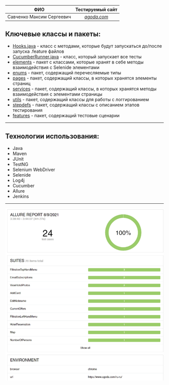 ##
| ФИО | Тестируемый сайт
|:----:|:----:
| Савченко Максим Сергеевич | [*agoda.com*](https://www.agoda.com/) |

## **Ключевые классы и пакеты:**
* [Hooks.java](final/src/test/java/hooks/Hooks.java) - класс с методами, которые будут запускаться до/после запуска .feature файлов
* [CucumberRunner.java](final/src/test/java/runner/CucumberRunner.java) - класс, который запускает все тесты
* [elements](https://bitbucket.org/SavMax12/final/src/master/final/src/main/java/elements/) - пакет с классами, которые хранят в себе методы взаимодействия с Selenide элементами
* [enums](https://bitbucket.org/SavMax12/final/src/master/final/src/main/java/enums/) - пакет, содержащий перечесляемые типы
* [pages](https://bitbucket.org/SavMax12/final/src/master/final/src/main/java/pages/) - пакет, содержащий классы, в которых хранятся элементы страниц
* [services](https://bitbucket.org/SavMax12/final/src/master/final/src/main/java/services/) - пакет, содержащий классы, в которых хранятся методы взаимодействия с элементами страницы
* [utils](https://bitbucket.org/SavMax12/final/src/master/final/src/main/java/utils/) - пакет, содержащий классы для работы с логгированием
* [stepdefs](https://bitbucket.org/SavMax12/final/src/master/final/src/test/java/stepdefs/pages/) - пакет, содержащий классы с описанием этапов тестирования
* [features](https://bitbucket.org/SavMax12/final/src/master/final/src/test/resources/features/) - пакет, содержащий тестовые сценарии
***
## **Технологии использования:**
* Java
* Maven
* JUnit
* TestNG
* Selenium WebDriver
* Selenide
* Log4j
* Cucumber
* Allure
* Jenkins
***
![allure](/Screenshot_164.jpg)
